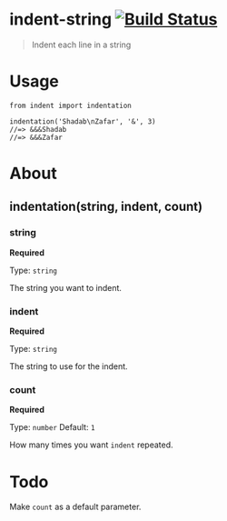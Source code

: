 # indent-string [![Build Status](https://travis-ci.org/nickedes/indent.svg?branch=master)](https://travis-ci.org/nickedes/indent)
> Indent each line in a string

# Usage
```
from indent import indentation

indentation('Shadab\nZafar', '&', 3)
//=> &&&Shadab 
//=> &&&Zafar
```

# About

## indentation(string, indent, count)

### string

**Required**

Type: `string`

The string you want to indent.

### indent

**Required**

Type: `string`

The string to use for the indent.

### count

**Required**

Type: `number`
Default: `1`

How many times you want `indent` repeated.

# Todo
Make `count` as a default parameter.
